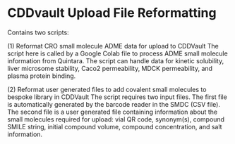 # CDDvault Upload File Reformatting
Contains two scripts:

(1) Reformat CRO small molecule ADME data for upload to CDDVault
        The script here is called by a Google Colab file to process ADME small molecule information from Quintara.
        The script can handle data for kinetic solubility, liver microsome stability, Caco2 permeability, MDCK permeability, and 
        plasma protein binding.

(2) Reformat user generated files to add covalent small molecules to bespoke library in CDDVault
        The script requires two input files. The first file is automatically generated by the barcode reader in the SMDC (CSV file).
        The second file is a user generated file containing information about the small molecules required for upload: vial QR code, 
        synonym(s), compound SMILE string, initial compound volume, compound concentration, and salt information. 
